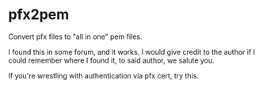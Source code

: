 # pfx2pem
Convert pfx files to "all in one" pem files.

I found this in some forum, and it works. 
I would give credit to the author if I could remember where I found it, 
to said author, we salute you. 

If you're wrestling with authentication via pfx cert, 
try this.

